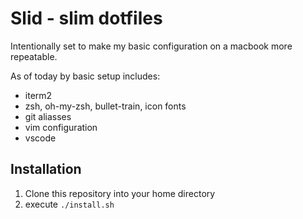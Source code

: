 # Slid - slim dotfiles

Intentionally set to make my basic configuration on a macbook more repeatable.

As of today by basic setup includes:
* iterm2
* zsh, oh-my-zsh, bullet-train, icon fonts
* git aliasses
* vim configuration
* vscode

## Installation

1. Clone this repository into your home directory
2. execute `./install.sh`
